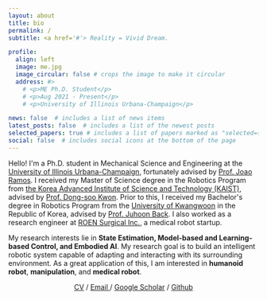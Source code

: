 ```yaml
---
layout: about
title: bio
permalink: /
subtitle: <a href='#'> Reality = Vivid Dream.

profile:
  align: left
  image: me.jpg
  image_circular: false # crops the image to make it circular
  address: #>
    # <p>ME Ph.D. Student</p>
    # <p>Aug 2021 - Present</p>
    # <p>University of Illinois Urbana-Champaign</p>

news: false  # includes a list of news items
latest_posts: false  # includes a list of the newest posts
selected_papers: true # includes a list of papers marked as "selected={true}"
social: false  # includes social icons at the bottom of the page
---
```

Hello! I'm a Ph.D. student in Mechanical Science and Engineering at the [University of Illinois Urbana-Champaign](https://mechse.illinois.edu/), fortunately advised by [Prof. Joao Ramos](https://publish.illinois.edu/jlramos/). I received my Master of Science degree in the Robotics Program from [the Korea Advanced Institute of Science and Technology (KAIST)](https://www.kaist.ac.kr/en/), advised by [Prof. Dong-soo Kwon](http://robot.kaist.ac.kr/professor/?ckattempt=1). Prior to this, I received my Bachelor's degree in Robotics Program from the [University of Kwangwoon](https://www.kw.ac.kr/en/univ/electronic08_1.jsp#:~:text=Kwangwoon%20University's%20Division%20of%20Robotics%20is%20also%20the%20home%20of,applied%20to%20various%20industrial%20fields.) in the Republic of Korea, advised by [Prof. Juhoon Back](https://scholar.google.com/citations?user=b6GLVA8AAAAJ&hl=en). I also worked as a research engineer at [ROEN Surgical Inc.](https://www.roensurgical.com/), a medical robot startup.

My research interests lie in **State Estimation, Model-based and Learning-based Control, and Embodied AI**. My research goal is to build an intelligent robotic system capable of adapting and interacting with its surrounding environment. As a great application of this, I am interested in **humanoid robot**, **manipulation**, and **medical robot**. 

<div style="text-align:center">
<a href="https://romansabaek.github.io/files/Curriculum_Vitae__DonghoonBaek_.pdf">CV</a> /
<a href="mailto:romansabaek@gmail.com">Email </a> /
<a href="https://scholar.google.com/citations?user=MbsEFrYAAAAJ">Google Scholar</a> /
<a href="https://github.com/romansabaek?tab=repositories">Github</a>
</div>
